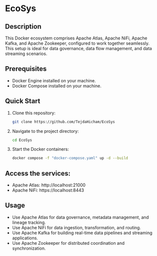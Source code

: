 # EcoSys

## Description

This Docker ecosystem comprises Apache Atlas, Apache NiFi, Apache Kafka, and Apache Zookeeper, configured to work together seamlessly. This setup is ideal for data governance, data flow management, and data streaming scenarios.

## Prerequisites

- Docker Engine installed on your machine.
- Docker Compose installed on your machine.

## Quick Start

1. Clone this repository:

   ```bash
   git clone https://github.com/TejdaHicham/EcoSys

2. Navigate to the project directory:
   ```bash
   cd EcoSys

3. Start the Docker containers:
   ```bash
   docker compose -f "docker-compose.yaml" up -d --build
   
## Access the services:

- Apache Atlas: http://localhost:21000
- Apache NiFi: https://localhost:8443

## Usage
- Use Apache Atlas for data governance, metadata management, and lineage tracking.
- Use Apache NiFi for data ingestion, transformation, and routing.
- Use Apache Kafka for building real-time data pipelines and streaming applications.
- Use Apache Zookeeper for distributed coordination and synchronization.

